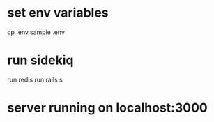 
# set env variables
cp .env.sample .env

# run sidekiq
run redis
run rails s

# server running on localhost:3000
